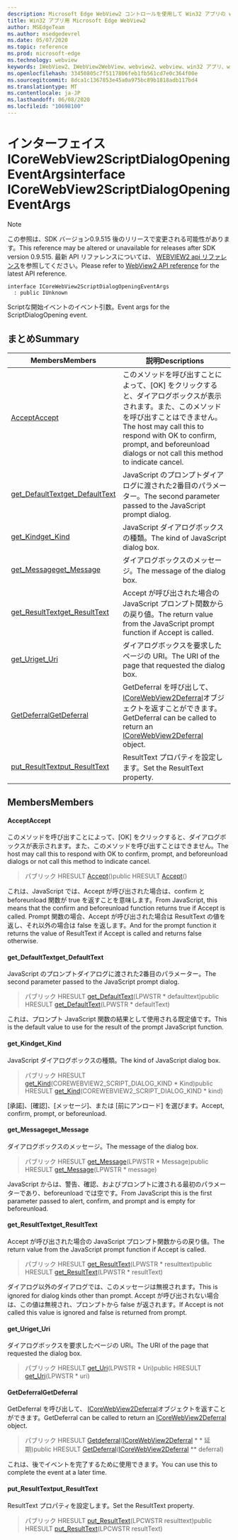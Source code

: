 ```yaml
---
description: Microsoft Edge WebView2 コントロールを使用して Win32 アプリの web コンテンツをホストする
title: Win32 アプリ用 Microsoft Edge WebView2
author: MSEdgeTeam
ms.author: msedgedevrel
ms.date: 05/07/2020
ms.topic: reference
ms.prod: microsoft-edge
ms.technology: webview
keywords: IWebView2、IWebView2WebView、webview2、webview、win32 アプリ、win32、edge、ICoreWebView2、ICoreWebView2Controller、browser control、edge html
ms.openlocfilehash: 33450805c7f5117806feb1fb561cd7e0c364f00e
ms.sourcegitcommit: 8dca1c1367853e45a0a975bc89b1818adb117bd4
ms.translationtype: MT
ms.contentlocale: ja-JP
ms.lasthandoff: 06/08/2020
ms.locfileid: "10698100"
---
```

# <span data-ttu-id="33aea-104">インターフェイス ICoreWebView2ScriptDialogOpeningEventArgs</span><span class="sxs-lookup"><span data-stu-id="33aea-104">interface ICoreWebView2ScriptDialogOpeningEventArgs</span></span> 

> [!NOTE]
> <span data-ttu-id="33aea-105">この参照は、SDK バージョン0.9.515 後のリリースで変更される可能性があります。</span><span class="sxs-lookup"><span data-stu-id="33aea-105">This reference may be altered or unavailable for releases after SDK version 0.9.515.</span></span> <span data-ttu-id="33aea-106">最新 API リファレンスについては、 [WEBVIEW2 api リファレンス](../../../webview2-api-reference.md)を参照してください。</span><span class="sxs-lookup"><span data-stu-id="33aea-106">Please refer to [WebView2 API reference](../../../webview2-api-reference.md) for the latest API reference.</span></span>

```
interface ICoreWebView2ScriptDialogOpeningEventArgs
  : public IUnknown
```

<span data-ttu-id="33aea-107">Scriptな開始イベントのイベント引数。</span><span class="sxs-lookup"><span data-stu-id="33aea-107">Event args for the ScriptDialogOpening event.</span></span>

## <span data-ttu-id="33aea-108">まとめ</span><span class="sxs-lookup"><span data-stu-id="33aea-108">Summary</span></span>

 <span data-ttu-id="33aea-109">Members</span><span class="sxs-lookup"><span data-stu-id="33aea-109">Members</span></span>                        | <span data-ttu-id="33aea-110">説明</span><span class="sxs-lookup"><span data-stu-id="33aea-110">Descriptions</span></span>
--------------------------------|---------------------------------------------
[<span data-ttu-id="33aea-111">Accept</span><span class="sxs-lookup"><span data-stu-id="33aea-111">Accept</span></span>](#accept) | <span data-ttu-id="33aea-112">このメソッドを呼び出すことによって、[OK] をクリックすると、ダイアログボックスが表示されます。また、このメソッドを呼び出すことはできません。</span><span class="sxs-lookup"><span data-stu-id="33aea-112">The host may call this to respond with OK to confirm, prompt, and beforeunload dialogs or not call this method to indicate cancel.</span></span>
[<span data-ttu-id="33aea-113">get_DefaultText</span><span class="sxs-lookup"><span data-stu-id="33aea-113">get_DefaultText</span></span>](#get_defaulttext) | <span data-ttu-id="33aea-114">JavaScript のプロンプトダイアログに渡された2番目のパラメーター。</span><span class="sxs-lookup"><span data-stu-id="33aea-114">The second parameter passed to the JavaScript prompt dialog.</span></span>
[<span data-ttu-id="33aea-115">get_Kind</span><span class="sxs-lookup"><span data-stu-id="33aea-115">get_Kind</span></span>](#get_kind) | <span data-ttu-id="33aea-116">JavaScript ダイアログボックスの種類。</span><span class="sxs-lookup"><span data-stu-id="33aea-116">The kind of JavaScript dialog box.</span></span>
[<span data-ttu-id="33aea-117">get_Message</span><span class="sxs-lookup"><span data-stu-id="33aea-117">get_Message</span></span>](#get_message) | <span data-ttu-id="33aea-118">ダイアログボックスのメッセージ。</span><span class="sxs-lookup"><span data-stu-id="33aea-118">The message of the dialog box.</span></span>
[<span data-ttu-id="33aea-119">get_ResultText</span><span class="sxs-lookup"><span data-stu-id="33aea-119">get_ResultText</span></span>](#get_resulttext) | <span data-ttu-id="33aea-120">Accept が呼び出された場合の JavaScript プロンプト関数からの戻り値。</span><span class="sxs-lookup"><span data-stu-id="33aea-120">The return value from the JavaScript prompt function if Accept is called.</span></span>
[<span data-ttu-id="33aea-121">get_Uri</span><span class="sxs-lookup"><span data-stu-id="33aea-121">get_Uri</span></span>](#get_uri) | <span data-ttu-id="33aea-122">ダイアログボックスを要求したページの URI。</span><span class="sxs-lookup"><span data-stu-id="33aea-122">The URI of the page that requested the dialog box.</span></span>
[<span data-ttu-id="33aea-123">GetDeferral</span><span class="sxs-lookup"><span data-stu-id="33aea-123">GetDeferral</span></span>](#getdeferral) | <span data-ttu-id="33aea-124">GetDeferral を呼び出して、 [ICoreWebView2Deferral](icorewebview2deferral.md)オブジェクトを返すことができます。</span><span class="sxs-lookup"><span data-stu-id="33aea-124">GetDeferral can be called to return an [ICoreWebView2Deferral](icorewebview2deferral.md) object.</span></span>
[<span data-ttu-id="33aea-125">put_ResultText</span><span class="sxs-lookup"><span data-stu-id="33aea-125">put_ResultText</span></span>](#put_resulttext) | <span data-ttu-id="33aea-126">ResultText プロパティを設定します。</span><span class="sxs-lookup"><span data-stu-id="33aea-126">Set the ResultText property.</span></span>

## <span data-ttu-id="33aea-127">Members</span><span class="sxs-lookup"><span data-stu-id="33aea-127">Members</span></span>

#### <span data-ttu-id="33aea-128">Accept</span><span class="sxs-lookup"><span data-stu-id="33aea-128">Accept</span></span> 

<span data-ttu-id="33aea-129">このメソッドを呼び出すことによって、[OK] をクリックすると、ダイアログボックスが表示されます。また、このメソッドを呼び出すことはできません。</span><span class="sxs-lookup"><span data-stu-id="33aea-129">The host may call this to respond with OK to confirm, prompt, and beforeunload dialogs or not call this method to indicate cancel.</span></span>

> <span data-ttu-id="33aea-130">パブリック HRESULT [Accept](#accept)()</span><span class="sxs-lookup"><span data-stu-id="33aea-130">public HRESULT [Accept](#accept)()</span></span>

<span data-ttu-id="33aea-131">これは、JavaScript では、Accept が呼び出された場合は、confirm と beforeunload 関数が true を返すことを意味します。</span><span class="sxs-lookup"><span data-stu-id="33aea-131">From JavaScript, this means that the confirm and beforeunload function returns true if Accept is called.</span></span> <span data-ttu-id="33aea-132">Prompt 関数の場合、Accept が呼び出された場合は ResultText の値を返し、それ以外の場合は false を返します。</span><span class="sxs-lookup"><span data-stu-id="33aea-132">And for the prompt function it returns the value of ResultText if Accept is called and returns false otherwise.</span></span>

#### <span data-ttu-id="33aea-133">get_DefaultText</span><span class="sxs-lookup"><span data-stu-id="33aea-133">get_DefaultText</span></span> 

<span data-ttu-id="33aea-134">JavaScript のプロンプトダイアログに渡された2番目のパラメーター。</span><span class="sxs-lookup"><span data-stu-id="33aea-134">The second parameter passed to the JavaScript prompt dialog.</span></span>

> <span data-ttu-id="33aea-135">パブリック HRESULT [get_DefaultText](#get_defaulttext)(LPWSTR \* defaulttext)</span><span class="sxs-lookup"><span data-stu-id="33aea-135">public HRESULT [get_DefaultText](#get_defaulttext)(LPWSTR \* defaultText)</span></span>

<span data-ttu-id="33aea-136">これは、プロンプト JavaScript 関数の結果として使用される既定値です。</span><span class="sxs-lookup"><span data-stu-id="33aea-136">This is the default value to use for the result of the prompt JavaScript function.</span></span>

#### <span data-ttu-id="33aea-137">get_Kind</span><span class="sxs-lookup"><span data-stu-id="33aea-137">get_Kind</span></span> 

<span data-ttu-id="33aea-138">JavaScript ダイアログボックスの種類。</span><span class="sxs-lookup"><span data-stu-id="33aea-138">The kind of JavaScript dialog box.</span></span>

> <span data-ttu-id="33aea-139">パブリック HRESULT [get_Kind](#get_kind)(COREWEBVIEW2_SCRIPT_DIALOG_KIND \* Kind)</span><span class="sxs-lookup"><span data-stu-id="33aea-139">public HRESULT [get_Kind](#get_kind)(COREWEBVIEW2_SCRIPT_DIALOG_KIND \* kind)</span></span>

<span data-ttu-id="33aea-140">[承諾]、[確認]、[メッセージ]、または [前にアンロード] を選びます。</span><span class="sxs-lookup"><span data-stu-id="33aea-140">Accept, confirm, prompt, or beforeunload.</span></span>

#### <span data-ttu-id="33aea-141">get_Message</span><span class="sxs-lookup"><span data-stu-id="33aea-141">get_Message</span></span> 

<span data-ttu-id="33aea-142">ダイアログボックスのメッセージ。</span><span class="sxs-lookup"><span data-stu-id="33aea-142">The message of the dialog box.</span></span>

> <span data-ttu-id="33aea-143">パブリック HRESULT [get_Message](#get_message)(LPWSTR \* Message)</span><span class="sxs-lookup"><span data-stu-id="33aea-143">public HRESULT [get_Message](#get_message)(LPWSTR \* message)</span></span>

<span data-ttu-id="33aea-144">JavaScript からは、警告、確認、およびプロンプトに渡される最初のパラメーターであり、beforeunload では空です。</span><span class="sxs-lookup"><span data-stu-id="33aea-144">From JavaScript this is the first parameter passed to alert, confirm, and prompt and is empty for beforeunload.</span></span>

#### <span data-ttu-id="33aea-145">get_ResultText</span><span class="sxs-lookup"><span data-stu-id="33aea-145">get_ResultText</span></span> 

<span data-ttu-id="33aea-146">Accept が呼び出された場合の JavaScript プロンプト関数からの戻り値。</span><span class="sxs-lookup"><span data-stu-id="33aea-146">The return value from the JavaScript prompt function if Accept is called.</span></span>

> <span data-ttu-id="33aea-147">パブリック HRESULT [get_ResultText](#get_resulttext)(LPWSTR \* resulttext)</span><span class="sxs-lookup"><span data-stu-id="33aea-147">public HRESULT [get_ResultText](#get_resulttext)(LPWSTR \* resultText)</span></span>

<span data-ttu-id="33aea-148">ダイアログ以外のダイアログでは、このメッセージは無視されます。</span><span class="sxs-lookup"><span data-stu-id="33aea-148">This is ignored for dialog kinds other than prompt.</span></span> <span data-ttu-id="33aea-149">Accept が呼び出されない場合は、この値は無視され、プロンプトから false が返されます。</span><span class="sxs-lookup"><span data-stu-id="33aea-149">If Accept is not called this value is ignored and false is returned from prompt.</span></span>

#### <span data-ttu-id="33aea-150">get_Uri</span><span class="sxs-lookup"><span data-stu-id="33aea-150">get_Uri</span></span> 

<span data-ttu-id="33aea-151">ダイアログボックスを要求したページの URI。</span><span class="sxs-lookup"><span data-stu-id="33aea-151">The URI of the page that requested the dialog box.</span></span>

> <span data-ttu-id="33aea-152">パブリック HRESULT [get_Uri](#get_uri)(LPWSTR \* Uri)</span><span class="sxs-lookup"><span data-stu-id="33aea-152">public HRESULT [get_Uri](#get_uri)(LPWSTR \* uri)</span></span>

#### <span data-ttu-id="33aea-153">GetDeferral</span><span class="sxs-lookup"><span data-stu-id="33aea-153">GetDeferral</span></span> 

<span data-ttu-id="33aea-154">GetDeferral を呼び出して、 [ICoreWebView2Deferral](icorewebview2deferral.md)オブジェクトを返すことができます。</span><span class="sxs-lookup"><span data-stu-id="33aea-154">GetDeferral can be called to return an [ICoreWebView2Deferral](icorewebview2deferral.md) object.</span></span>

> <span data-ttu-id="33aea-155">パブリック HRESULT [Getdeferral](#getdeferral)([ICoreWebView2Deferral](icorewebview2deferral.md) \* \* 延期)</span><span class="sxs-lookup"><span data-stu-id="33aea-155">public HRESULT [GetDeferral](#getdeferral)([ICoreWebView2Deferral](icorewebview2deferral.md) \*\* deferral)</span></span>

<span data-ttu-id="33aea-156">これは、後でイベントを完了するために使用できます。</span><span class="sxs-lookup"><span data-stu-id="33aea-156">You can use this to complete the event at a later time.</span></span>

#### <span data-ttu-id="33aea-157">put_ResultText</span><span class="sxs-lookup"><span data-stu-id="33aea-157">put_ResultText</span></span> 

<span data-ttu-id="33aea-158">ResultText プロパティを設定します。</span><span class="sxs-lookup"><span data-stu-id="33aea-158">Set the ResultText property.</span></span>

> <span data-ttu-id="33aea-159">パブリック HRESULT [put_ResultText](#put_resulttext)(LPCWSTR resulttext)</span><span class="sxs-lookup"><span data-stu-id="33aea-159">public HRESULT [put_ResultText](#put_resulttext)(LPCWSTR resultText)</span></span>

